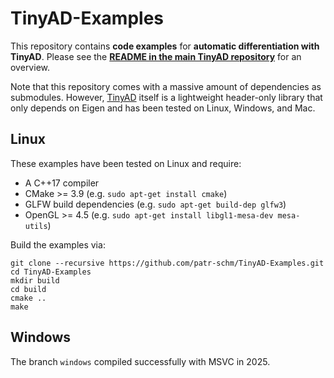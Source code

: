 # TinyAD-Examples

This repository contains **code examples** for **automatic differentiation with TinyAD**. Please see the [**README in the main TinyAD repository**](https://github.com/patr-schm/TinyAD) for an overview.

Note that this repository comes with a massive amount of dependencies as submodules. However, [TinyAD](https://github.com/patr-schm/TinyAD) itself is a lightweight header-only library that only depends on Eigen and has been tested on Linux, Windows, and Mac.

## Linux

These examples have been tested on Linux and require:
* A C++17 compiler
* CMake >= 3.9 (e.g. `sudo apt-get install cmake`)
* GLFW build dependencies (e.g. `sudo apt-get build-dep glfw3`)
* OpenGL >= 4.5 (e.g. `sudo apt-get install libgl1-mesa-dev mesa-utils`)

Build the examples via:
```
git clone --recursive https://github.com/patr-schm/TinyAD-Examples.git
cd TinyAD-Examples
mkdir build
cd build
cmake ..
make 
```

## Windows
The branch `windows` compiled successfully with MSVC in 2025.